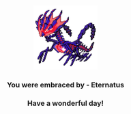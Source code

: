 <p align="center">
    <img src="https://raw.githubusercontent.com/PokeAPI/sprites/master/sprites/pokemon/890.png" width="150" height="150">
</p>
<h3 align="center">You were embraced by - <b>Eternatus</b></h3>
<h3 align="center">Have a wonderful day!</h3>
